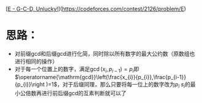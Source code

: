 [[E - G-C-D, Unlucky!](https://codeforces.com/contest/2126/problem/E)](https://codeforces.com/contest/2126/problem/E)

# 思路：

- 对前缀gcd和后缀gcd进行化简，同时除以所有数字的最大公约数（原数组也进行相同的操作）
- 对于每一个位置上的数字，满足$\operatorname{\mathrm{gcd}}\left(x_{i},p_{i-1}\right)=p_{i}$即$\operatorname{\mathrm{gcd}}\left(\frac{x_{i}}{p_{i}},\frac{p_{i-1}}{p_{i}}\right )=1$，对于后缀同理，那么只要将每一位上的数字改为$p_{i}$ $s_{i}$的最小公倍数再进行前后缀gcd的互素判断就可以了